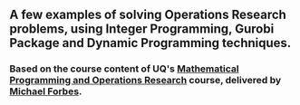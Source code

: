 ## A few examples of solving Operations Research problems, using Integer Programming, Gurobi Package and Dynamic Programming techniques.

### Based on the course content of UQ's [Mathematical Programming and Operations Research](https://my.uq.edu.au/programs-courses/course.html?course_code=MATH3202) course, delivered by [Michael Forbes](https://smp.uq.edu.au/profile/253/michael-forbes).
